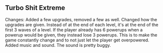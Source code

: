 Turbo Shit Extreme
-------------------

Changes:
Added a few upgrades, removed a few as well.
Changed how the upgrades are given. Instead of at the end of each level, it's at the end of the first
3 waves of a level. If the player already has 6 powerups when a powerup would be given, they instead lose
3 powerups. This is to make the game constantly change and to not just let the player get overpowered.
Added music and sound. The sound is pretty buggy.